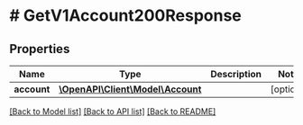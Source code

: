 # # GetV1Account200Response

## Properties

Name | Type | Description | Notes
------------ | ------------- | ------------- | -------------
**account** | [**\OpenAPI\Client\Model\Account**](Account.md) |  | [optional]

[[Back to Model list]](../../README.md#models) [[Back to API list]](../../README.md#endpoints) [[Back to README]](../../README.md)
